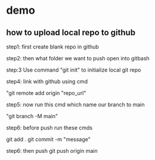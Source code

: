 # demo

## how to upload local repo to github

step1: first create blank repo in github

step2: then what folder we want to push open into gitbash

step:3  Use command  "git init" to initialize local git repo 

step4: link with github using cmd

"git remote add origin "repo_url"

step5: now run this cmd which name our branch to main

"git branch -M main"

step6: before push run these cmds

git add .
git commit -m "message"

step6: then push
git push origin main

